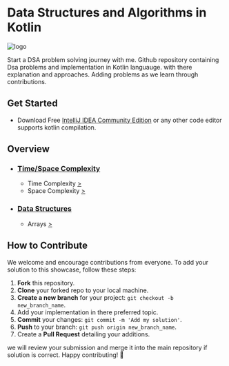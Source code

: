 # Data Structures and Algorithms in Kotlin

![logo](https://bigknol.com/wp-content/uploads/2023/11/kotlin_with_dsa.png)

Start a DSA problem solving journey with me. Github repository containing Dsa problems and implementation in Kotlin languauge.
with there explanation and approaches. Adding problems as we learn through contributions.

## Get Started

- Download Free [IntelliJ IDEA Community Edition](https://www.jetbrains.com/idea/download/?section=windows/) or any other code editor supports kotlin compilation.

## Overview
* ### [Time/Space Complexity](https://github.com/navneet851/kotlin-data-structures-and-algorithms/tree/master/src/time_space_complexity)
    - Time Complexity [>](https://github.com/navneet851/kotlin-data-structures-and-algorithms/blob/master/src/time_space_complexity/TIMECOMPLEXITY.md)
    - Space Complexity [>](https://github.com/navneet851/kotlin-data-structures-and-algorithms/blob/master/src/time_space_complexity/SPACECOMPLEXITY.md)

- ### [Data Structures](https://github.com/navneet851/kotlin-data-structures-and-algorithms/tree/master/src/data_structures)
    - Arrays [>](https://github.com/navneet851/kotlin-data-structures-and-algorithms/tree/master/src/data_structures/array)







## How to Contribute

We welcome and encourage contributions from everyone. To add your solution to this showcase, follow these steps:

1. **Fork** this repository.
2. **Clone** your forked repo to your local machine.
3. **Create a new branch** for your project: `git checkout -b new_branch_name`.
4. Add your implementation in there preferred topic.
5. **Commit** your changes: `git commit -m 'Add my solution'`.
6. **Push** to your branch: `git push origin new_branch_name`.
7. Create a **Pull Request** detailing your additions.

we will review your submission and merge it into the main repository if solution is correct. Happy contributing! 🎉


